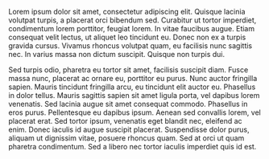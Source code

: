 Lorem ipsum dolor sit amet, consectetur adipiscing elit. Quisque lacinia volutpat turpis, a placerat orci bibendum sed. Curabitur ut tortor imperdiet, condimentum lorem porttitor, feugiat lorem. In vitae faucibus augue. Etiam consequat velit lectus, ut aliquet leo tincidunt eu. Donec non ex a turpis gravida cursus. Vivamus rhoncus volutpat quam, eu facilisis nunc sagittis nec. In varius massa non dictum suscipit. Quisque non turpis dui.

Sed turpis odio, pharetra eu tortor sit amet, facilisis suscipit diam. Fusce massa nunc, placerat ac ornare eu, porttitor eu purus. Nunc auctor fringilla sapien. Mauris tincidunt fringilla arcu, eu tincidunt elit auctor eu. Phasellus in dolor tellus. Mauris sagittis sapien sit amet ligula porta, vel dapibus lorem venenatis. Sed lacinia augue sit amet consequat commodo. Phasellus in eros purus. Pellentesque eu dapibus ipsum. Aenean sed convallis lorem, vel placerat erat. Sed tortor ipsum, venenatis eget blandit nec, eleifend ac enim. Donec iaculis id augue suscipit placerat. Suspendisse dolor purus, aliquam ut dignissim vitae, posuere rhoncus quam. Sed at orci ut quam pharetra condimentum. Sed a libero nec tortor iaculis imperdiet quis id est.